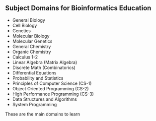 ## Subject Domains for Bioinformatics Education

- General Biology 
- Cell Biology
- Genetics
- Molecular Biology
- Molecular Genetics
- General Chemistry
- Organic Chemistry
- Calculus 1-2
- Linear Algebra (Matrix Algebra)
- Discrete Math (Combinatorics)
- Differential Equations
- Probability and Statistics
- Principles of Computer Science (CS-1)
- Object Oriented Programming (CS-2)
- High Performance Programming (CS-3)
- Data Structures and Algorithms
- System Programming


These are the main domains to learn 
